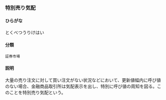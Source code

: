 <div style="display:none;">

## [あ行](securities-terms?id=あ行)
## [か行](securities-terms?id=か行)
## [さ行](securities-terms?id=さ行)
## [た行](securities-terms?id=た行)

</div>

### 特別売り気配

#### ひらがな

とくべつうりけはい

#### 分類

`証券市場`

#### 説明

大量の売り注文に対して買い注文がない状況などにおいて、更新値幅内に呼び値のない場合、金融商品取引所は気配表示を出し、特別に呼び値の周知を図る。このことを特別売り気配という。

<div style="display:none;">

## [な行](securities-terms?id=な行)
## [は行](securities-terms?id=は行)
## [ま行](securities-terms?id=ま行)
## [や行](securities-terms?id=や行)
## [ら行](securities-terms?id=ら行)
## [わ行](securities-terms?id=わ行)
## [英数字・記号](securities-terms?id=英数字・記号)

</div>

